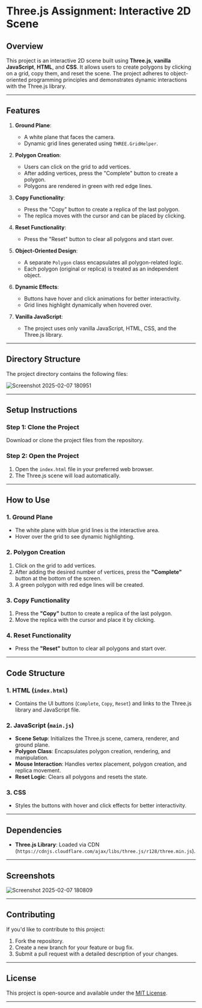  # **Three.js Assignment: Interactive 2D Scene**

## **Overview**
This project is an interactive 2D scene built using **Three.js**, **vanilla JavaScript**, **HTML**, and **CSS**. It allows users to create polygons by clicking on a grid, copy them, and reset the scene. The project adheres to object-oriented programming principles and demonstrates dynamic interactions with the Three.js library.

---

## **Features**
1. **Ground Plane**:
   - A white plane that faces the camera.
   - Dynamic grid lines generated using `THREE.GridHelper`.

2. **Polygon Creation**:
   - Users can click on the grid to add vertices.
   - After adding vertices, press the "Complete" button to create a polygon.
   - Polygons are rendered in green with red edge lines.

3. **Copy Functionality**:
   - Press the "Copy" button to create a replica of the last polygon.
   - The replica moves with the cursor and can be placed by clicking.

4. **Reset Functionality**:
   - Press the "Reset" button to clear all polygons and start over.

5. **Object-Oriented Design**:
   - A separate `Polygon` class encapsulates all polygon-related logic.
   - Each polygon (original or replica) is treated as an independent object.

6. **Dynamic Effects**:
   - Buttons have hover and click animations for better interactivity.
   - Grid lines highlight dynamically when hovered over.

7. **Vanilla JavaScript**:
   - The project uses only vanilla JavaScript, HTML, CSS, and the Three.js library.

---

## **Directory Structure**
The project directory contains the following files:

![Screenshot 2025-02-07 180951](https://github.com/user-attachments/assets/93004985-df5e-4b65-899d-332cc4cb9d53)


---

## **Setup Instructions**

### **Step 1: Clone the Project**
Download or clone the project files from the repository.

### **Step 2: Open the Project**
1. Open the `index.html` file in your preferred web browser.
2. The Three.js scene will load automatically.

---

## **How to Use**

### **1. Ground Plane**
- The white plane with blue grid lines is the interactive area.
- Hover over the grid to see dynamic highlighting.

### **2. Polygon Creation**
1. Click on the grid to add vertices.
2. After adding the desired number of vertices, press the **"Complete"** button at the bottom of the screen.
3. A green polygon with red edge lines will be created.

### **3. Copy Functionality**
1. Press the **"Copy"** button to create a replica of the last polygon.
2. Move the replica with the cursor and place it by clicking.

### **4. Reset Functionality**
- Press the **"Reset"** button to clear all polygons and start over.

---

## **Code Structure**

### **1. HTML (`index.html`)**
- Contains the UI buttons (`Complete`, `Copy`, `Reset`) and links to the Three.js library and JavaScript file.

### **2. JavaScript (`main.js`)**
- **Scene Setup**: Initializes the Three.js scene, camera, renderer, and ground plane.
- **Polygon Class**: Encapsulates polygon creation, rendering, and manipulation.
- **Mouse Interaction**: Handles vertex placement, polygon creation, and replica movement.
- **Reset Logic**: Clears all polygons and resets the state.

### **3. CSS**
- Styles the buttons with hover and click effects for better interactivity.

---

## **Dependencies**
- **Three.js Library**: Loaded via CDN (`https://cdnjs.cloudflare.com/ajax/libs/three.js/r128/three.min.js`).

---

## **Screenshots**
![Screenshot 2025-02-07 180809](https://github.com/user-attachments/assets/2d2a28b5-6de9-45e6-8750-0a23aea4c786)


---

## **Contributing**
If you'd like to contribute to this project:
1. Fork the repository.
2. Create a new branch for your feature or bug fix.
3. Submit a pull request with a detailed description of your changes.

---

## **License**
This project is open-source and available under the [MIT License](https://opensource.org/licenses/MIT).

---

